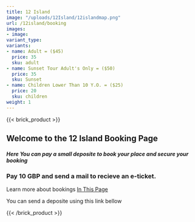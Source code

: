 ```yaml
---
title: 12 Island
image: "/uploads/12Island/12islandmap.png"
url: /12island/booking
images:
- image:
variant_type: 
variants:
- name: Adult = ($45)
  price: 35
  sku: adult
- name: Sunset Tour Adult's Only = ($50)
  price: 35
  sku: Sunset
- name: Children Lower Than 10 Y.O. = ($25)
  price: 20
  sku: children
weight: 1
---
```


{{< brick_product >}}

## Welcome to the 12 Island Booking Page

##### Here You can pay a small deposite to book your place and secure your booking

### Pay 10 GBP and send a mail to recieve an e-ticket.
Learn more about bookings [In This Page](/howtobook/)

You can send a deposite using this link bellow

{{< /brick_product >}}
